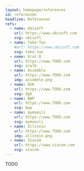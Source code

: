 ```yaml
---
layout: homepage/references
id: referenzen
headline: Referenzen
refs:
  - name: Ubisoft
    url: https://www.ubisoft.com
    svg: ubisoft
  - name: Take-Two
    #url: https://www.ubisoft.com
    svg: take-two
  - name: Oral B
    url: https://www.TODO.com
    svg: oralb
  - name: Assemble
    url: https://www.TODO.com
    img: assemble.png
  - name: DGK
    url: https://www.TODO.com
    svg: dgk
  - name: BWP
    url: https://www.TODO.com
    svg: bwp
  - name: mymuesli
    url: https://www.TODO.com
    svg: mymuesli
  - name: Ullstein
    url: https://www.TODO.com
    img: ullstein.png
  - name: Viacom
    url: https://www.viacom.com
    svg: viacom
---
```


TODO

